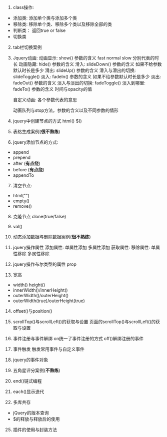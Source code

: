 1. class操作: 
  * 添加类: 添加单个类与添加多个类
  * 移除类: 移除单个类、移除多个类以及移除全部的类
  * 判断类： 返回true or false
  * 切换类

2. tab栏切换案例

3. Jquery动画: 
    动画显示: show() 参数的含义 fast normal slow 分别代表的时长
    动画隐藏: hide() 参数的含义
    滑入: slideDown() 参数的含义 如果不给参数默认时长是多少
    滑出: slideUp() 参数的含义
    滑入与滑出的切换: slideToggle()
    淡入: fadeIn() 参数的含义 如果不给参数默认时长是多少
    淡出: fadeOut() 参数的含义
    淡入与淡出的切换: fadeToggle()
    淡入到哪里: fadeTo() 参数的含义 时间与opacity的值
    
    自定义动画: 各个参数代表的意思

    动画队列与stop方法，参数的含义以及不同参数的情形

4. jquery中创建节点的方式
    html()
    $()

5. 表格生成案例(**很不熟练**)

6. jquery添加节点的方式:  
  * append
  * prepend 
  * after (**有点绕**)
  * before (**有点绕**)
  * appendTo

7. 清空节点: 
  * html("")
  * empty()
  * remove()

8. 克隆节点
  clone(true/false)

9. val()

10. 动态添加数据与删除数据案例(**很不熟练**)

11. jquery操作属性
  添加属性: 单属性添加 多属性添加
  获取属性: 
  移除属性: 单属性移除 多属性移除

12. jquery操作布尔类型的属性
  prop

13. 宽高
  * width() height()
  * innerWidth()/innerHeight()
  * outerWidth()/outerHeight()
  * outerWidth(true)/outerHeight(true)

14. offset()与position()

17. scrollTop()与scrollLeft()的获取与设置
  页面的scrollTop()与scrollLeft()的获取与设置

18. 事件注册与事件解绑
    on统一了事件注册的方式
    off()解绑注册的事件

19. 事件触发
    触发常用事件与自定义事件

20. jquery的事件对象

21. 五角星评分案例(**不熟练**)

22. end()链式编程

23. each()显示迭代

24. 多库共存
  * jQuery的版本查询
  * $的释放与释放后的使用

25. 插件的使用与封装方法

